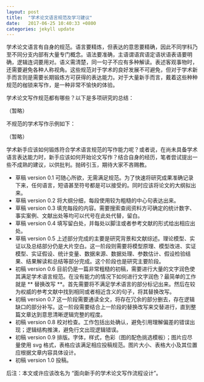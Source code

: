 ```yaml
---
layout: post
title:  "学术论文语言规范及学习建议"
date:   2017-06-25 10:40:33 +0800
categories: jekyll update
---
```

学术论文语言有自身的规范。语言要精炼，但表达的意思要精确，因此不同学科乃至不同分支内部有大量专门概念。语法要准确，主语谓语宾语定语状语表语要明确，逻辑连词要用对。语义需清楚，同一句子不应有多种解读。表述客观事物时，还需要避免各种人称视角。这些规范对于学术的良好发展不可避免，但对于学术新手而言则是需要长期锻炼方可获得的表达能力。对于大量新手而言，戴着这些种种规范的枷锁来写作，是一种非常不愉快的体验。

学术论文写作规范都有哪些？以下是多项研究的总结：

（暂略）

不规范的学术写作示例如下：

（暂略）

学术新手应该如何锻炼符合学术语言规范的写作能力呢？或者说，在尚未具备学术语言表达能力时，新手应该如何开始论文写作？结合自身的经历，笔者尝试提出一些不成熟的建议，以供批判。抛砖引玉，期待大家不吝赐教。

* 草稿 version 0.1 可随心所欲，无需满足规范。为了快速将研究成果准确记录下来，任何语言，短语甚至符号都是可以接受的。同时应该将论文的大纲拟出来。
* 草稿 version 0.2 将大纲分细，每段使用较为粗糙的中心句表达出来。
* 草稿 version 0.3 填充每段的内容。需要搜索查阅资料方可确定的统计数字、事实案例、文献出处等均可以代号在此处代替，留白。
* 草稿 version 0.4 填写留白处，并每处以脚注或者参考文献的形式给出相应出处。
* 草稿 version 0.5 上述部分完成的主要是研究背景和文献综述。理论模型、实证以及总结部分仍是大片空白。这一阶段则需要将模型原理、模型改进、实证模型、实证假设、统计变量、数据来源、数据处理、参数估计、假设检验结果、结果解读和总结等部分完成。这个阶段也是研究主要阶段。
* 初稿 version 0.6 目前仍是一篇非常粗糙的初稿，需要进行大量的文字润色使其满足学术语言规范。在没有能力的情况下如何进行文字润色？最简单的工作就是 ** 替换改写 **。首先需要将不满足学术语言的部分标记出来。然后在较为权威的参考文献中找到相同或者相近含义的句子，将其替换改写。
* 初稿 version 0.7 这一阶段需要通读全文，将存在冗余的部分删去，存在逻辑缺口的部分补写。这一阶段需要结合上一阶段的替换改写来交替进行，直到整篇文章达到意思清晰逻辑完整的程度。
* 初稿 version 0.8 校对检查。工作包括出处确认，避免引用理解偏差的错误出现；逻辑结构推演，避免行文出现逻辑错误。
* 初稿 version 0.9 排版。字体，样式，色彩（图的配色挑选模板）；图片应尽量使用 svg 格式，表格应该满足相应投稿规范。图片大小、表格大小及其位置应根据文章内容具体设计。
* 初稿 version 1.0 投稿。

后注：本文或许应该改名为 “面向新手的学术论文写作流程设计”。

